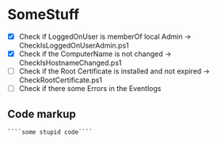 # SomeStuff

- [x] Check if LoggedOnUser is memberOf local Admin -> CheckIsLoggedOnUserAdmin.ps1   
- [x] Check if the ComputerName is not changed -> CheckIsHostnameChanged.ps1   
- [ ] Check if the Root Certificate is installed and not expired -> CheckRootCertificate.ps1
- [ ] Check if there some Errors in the Eventlogs

## Code markup

````
````some stupid code````
````
